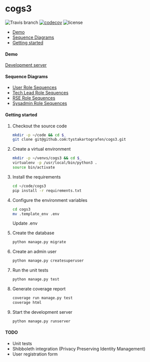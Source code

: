 # cogs3

![Travis branch](https://img.shields.io/travis/tystakartografen/cogs3/master.svg) [![codecov](https://codecov.io/gh/tystakartografen/cogs3/branch/master/graph/badge.svg)](https://codecov.io/gh/tystakartografen/cogs3) ![license](https://img.shields.io/github/license/mashape/apistatus.svg)

- [Demo](#demo)
- [Sequence Diagrams](#sequence-diagrams)
- [Getting started](#getting-started)

#### Demo

[Development server](https://scw.bangor.ac.uk/)

#### Sequence Diagrams
- [User Role Sequences](https://github.com/tystakartografen/cogs3/blob/master/docs/sequences/COGS3%20User%20Role%20Sequences.pdf)
- [Tech Lead Role Sequences](https://github.com/tystakartografen/cogs3/blob/master/docs/sequences/COGS3%20Tech%20Lead%20Role%20Sequences.pdf)
- [RSE Role Sequences](https://github.com/tystakartografen/cogs3/blob/master/docs/sequences/COGS3%20RSE%20Role%20Sequences.pdf)
- [Sysadmin Role Sequences](https://github.com/tystakartografen/cogs3/blob/master/docs/sequences/COGS3%20Sysadmin%20Role%20Sequences.pdf)

#### Getting started

1. Checkout the source code

	```sh
	mkdir -p ~/code && cd $_
	git clone git@github.com:tystakartografen/cogs3.git
	```

2. Create a virtual environment

	```sh
	mkdir -p ~/venvs/cogs3 && cd $_
	virtualenv -p /usr/local/bin/python3 .
	source bin/activate
	```

3. Install the requirements

	```sh
	cd ~/code/cogs3
	pip install -r requirements.txt
	```

4. Configure the environment variables ​

	```sh
	cd cogs3
	mv .template_env .env
	```

	Update .env

6. Create the database

	```sh
	python manage.py migrate
	```

5. Create an admin user

	```sh
	python manage.py createsuperuser
	```

6. Run the unit tests

	```sh
	python manage.py test
	```

7. Generate coverage report

	```sh
	coverage run manage.py test
	coverage html
	```

8. Start the development server

	```sh
	python manage.py runserver
	```


#### TODO

- Unit tests
- Shibboleth integration (Privacy Preserving Identity Management)
- User registration form

